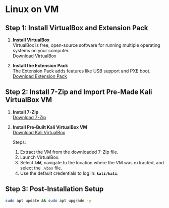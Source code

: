 # Linux on VM

## Step 1: Install VirtualBox and Extension Pack

1. **Install VirtualBox**  
   VirtualBox is free, open-source software for running multiple operating systems on your computer.  
   [Download VirtualBox](https://www.oracle.com/virtualization/virtualbox/)

2. **Install the Extension Pack**  
   The Extension Pack adds features like USB support and PXE boot.  
   [Download Extension Pack](https://www.oracle.com/virtualization/virtualbox/)

## Step 2: Install 7-Zip and Import Pre-Made Kali VirtualBox VM

1. **Install 7-Zip**  
   [Download 7-Zip](https://www.7-zip.org/)

2. **Install Pre-Built Kali VirtualBox VM**  
   [Download Kali VirtualBox](https://www.kali.org/get-kali/#kali-virtual-machines)  

   Steps:
   1. Extract the VM from the downloaded 7-Zip file.
   2. Launch VirtualBox.
   3. Select **`Add`**, navigate to the location where the VM was extracted, and select the `.vbox` file.
   4. Use the default credentials to log in: **`kali/kali`**.

## Step 3: Post-Installation Setup
```bash
sudo apt update && sudo apt upgrade -y
```
